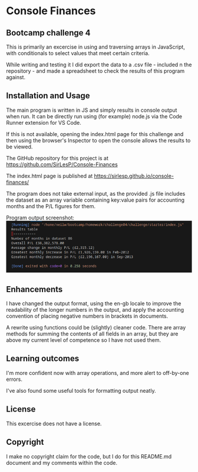 # Console Finances
## Bootcamp challenge 4

This is primarily an excercise in using and traversing arrays in JavaScript, with conditionals to select values that meet certain criteria.

While writing and testing it I did export the data to a .csv file - included n the repository - and made a spreadsheet to check the results of this program against.

## Installation and Usage

The main program is written in JS and simply results in console output when run. It can be directly run using (for example) node.js via the Code Runner extension for VS Code.

If this is not available, opening the index.html page for this challenge and then using the browser's Inspector to open the console allows the results to be viewed.

The GitHub repository for this project is at https://github.com/SirLesP/Console-Finances

The index.html page is published at https://sirlesp.github.io/console-finances/

The program does not take external input, as the provided .js file includes the dataset as an array variable containing key:value pairs for accounting months and the P/L figures for them.

Program output screenshot:
![Alt text](image.png)

## Enhancements

I have changed the output format, using the en-gb locale to improve the readability of the longer numbers in the output, and apply the accounting convention of placing negative numbers in brackets in documents.

A rewrite using functions could be (slightly) cleaner code. There are array methods for summing the contents of all fields in an array, but they are above my current level of competence so I have not used them.



## Learning outcomes

I'm more confident now with array operations, and more alert to off-by-one errors.

I've also found some useful tools for formatting output neatly.

## License

This excercise does not have a license.

## Copyright

I make no copyright claim for the code, but I do for this README.md document and my comments within the code.
